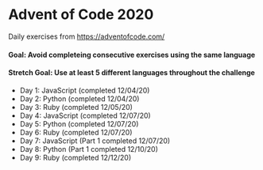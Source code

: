 # Advent of Code 2020

Daily exercises from https://adventofcode.com/

#### Goal: Avoid completeing consecutive exercises using the same language

#### Stretch Goal: Use at least 5 different languages throughout the challenge

- Day 1: JavaScript (completed 12/04/20)
- Day 2: Python (completed 12/04/20)
- Day 3: Ruby (completed 12/05/20)
- Day 4: JavaScript (completed 12/07/20)
- Day 5: Python (completed 12/07/20)
- Day 6: Ruby (completed 12/07/20)
- Day 7: JavaScript (Part 1 completed 12/07/20)
- Day 8: Python (Part 1 completed 12/10/20)
- Day 9: Ruby (completed 12/12/20)